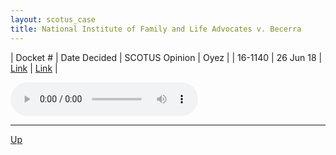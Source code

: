 ```yaml
---
layout: scotus_case
title: National Institute of Family and Life Advocates v. Becerra
---
```


| Docket # | Date Decided | SCOTUS Opinion | Oyez |
| 16-1140 | 26 Jun 18 | [Link](https://www.supremecourt.gov/opinions/preliminaryprint/585US2PP_final.pdf#page=260) | [Link](https://www.oyez.org/cases/2017/16-1140) |

<audio controls>
   <source src='./resources/16-1140.mp3' type='audio/mpeg'>
</audio>

<object data='./resources/16-1140.pdf' type='application/pdf'></object>

---

[Up](./README.md)